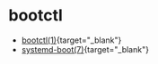 # bootctl

* [bootctl(1)](https://manpages.debian.org/bootctl.1.en.html){target="_blank"}
* [systemd-boot(7)](https://manpages.debian.org/systemd-boot.7.en.html){target="_blank"}
